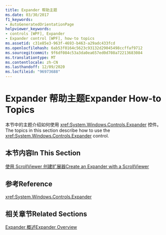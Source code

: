 ```yaml
---
title: Expander 帮助主题
ms.date: 03/30/2017
f1_keywords:
- AutoGeneratedOrientationPage
helpviewer_keywords:
- controls [WPF], Expander
- Expander control [WPF], how-to topics
ms.assetid: c31e85e3-963f-4693-b463-a29adc433fcd
ms.openlocfilehash: 6ab53f0164c5623c93132d29045498ccffaf9712
ms.sourcegitcommit: 9f6df084c53a3da0ea657ed0d708a72213683084
ms.translationtype: MT
ms.contentlocale: zh-CN
ms.lasthandoff: 12/09/2020
ms.locfileid: "96973688"
---
```

# <a name="expander-how-to-topics"></a><span data-ttu-id="b0852-102">Expander 帮助主题</span><span class="sxs-lookup"><span data-stu-id="b0852-102">Expander How-to Topics</span></span>
<span data-ttu-id="b0852-103">本节中的主题介绍如何使用 <xref:System.Windows.Controls.Expander> 控件。</span><span class="sxs-lookup"><span data-stu-id="b0852-103">The topics in this section describe how to use the <xref:System.Windows.Controls.Expander> control.</span></span>  
  
## <a name="in-this-section"></a><span data-ttu-id="b0852-104">本节内容</span><span class="sxs-lookup"><span data-stu-id="b0852-104">In This Section</span></span>  
 [<span data-ttu-id="b0852-105">使用 ScrollViewer 创建扩展器</span><span class="sxs-lookup"><span data-stu-id="b0852-105">Create an Expander with a ScrollViewer</span></span>](how-to-create-an-expander-with-a-scrollviewer.md)  
  
## <a name="reference"></a><span data-ttu-id="b0852-106">参考</span><span class="sxs-lookup"><span data-stu-id="b0852-106">Reference</span></span>  
 <xref:System.Windows.Controls.Expander>  
  
## <a name="related-sections"></a><span data-ttu-id="b0852-107">相关章节</span><span class="sxs-lookup"><span data-stu-id="b0852-107">Related Sections</span></span>  
 [<span data-ttu-id="b0852-108">Expander 概述</span><span class="sxs-lookup"><span data-stu-id="b0852-108">Expander Overview</span></span>](expander-overview.md)

